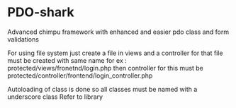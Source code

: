 PDO-shark
=========

Advanced chimpu framework with enhanced and easier pdo class and form validations


For using file system just create a file in views and a controller for that file must be created with same name
for ex : protected/views/fronetnd/login.php then controller for this must be protected/controller/frontend/login_controller.php

Autoloading of class is done so all classes must be named with a underscore class
Refer to library 

